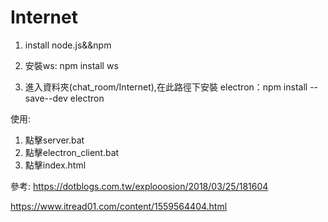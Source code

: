 # Internet
1.	install node.js&&npm
2.	安裝ws:     npm install ws

3.	進入資料夾(chat_room/Internet),在此路徑下安裝 electron：npm install --save--dev electron

使用:
1.	點擊server.bat
2.	點擊electron_client.bat
3.	點擊index.html




參考:
 https://dotblogs.com.tw/explooosion/2018/03/25/181604
 
https://www.itread01.com/content/1559564404.html

